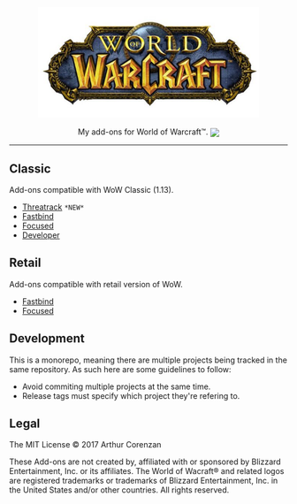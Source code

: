 <p align="center"><img src="wow.jpg" width="400"></p>
<p align="center">My add-ons for World of Warcraft™. <a href="https://travis-ci.org/haggen/wow"><img src="https://travis-ci.org/haggen/wow.svg?branch=master" valign="middle"></a></p>

---

## Classic

Add-ons compatible with WoW Classic (1.13).

- [Threatrack](/classic/Threatrack) `*NEW*`
- [Fastbind](/classic/Fastbind)
- [Focused](/classic/Focused)
- [Developer](/classic/Developer)

## Retail

Add-ons compatible with retail version of WoW.

- [Fastbind](/retail/Fastbind)
- [Focused](/retail/Focused)

## Development

This is a monorepo, meaning there are multiple projects being tracked in the same repository. As such here are some guidelines to follow:

- Avoid commiting multiple projects at the same time.
- Release tags must specify which project they're refering to.

## Legal

The MIT License © 2017 Arthur Corenzan

These Add-ons are not created by, affiliated with or sponsored by Blizzard Entertainment, Inc. or its affiliates. The World of Wacraft® and related logos are registered trademarks or trademarks of Blizzard Entertainment, Inc. in the United States and/or other countries. All rights reserved.

